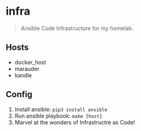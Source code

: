 # infra
> Ansible Code Infrastructure for my homelab.

## Hosts
- docker_host
- marauder
- kandle

## Config
1. Install ansible: `pip3 install ansible`
2. Run ansible playbook: `make [host]`
3. Marvel at the wonders of Infrastructre as Code!
